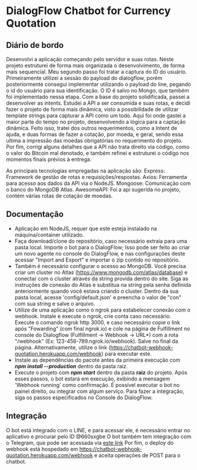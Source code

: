 # DialogFlow Chatbot for Currency Quotation

## Diário de bordo

Desenvolvi a aplicação começando pelo servidor e suas rotas. Neste projeto estruturei de forma mais organizada o desenvolvimento, de forma mais sequencial. Meu segundo passo foi tratar a captura do ID do usuário. Primeiramente utilizei a sessão do payload do dialogflow, porém posteriormente consegui implementar utilizando o payload do line, pegando o id do usuário para sua identificação. O ID é salvo no Mongo, que também foi implementado nessa etapa. Com a base do projeto solidificada, passei a desenvolver as intents. Estudei a API a ser consumida e suas rotas, e decidi fazer o projeto de forma mais dinâmica, visto a possibilidade de utilizar template strings para capturar a API como um todo. Aqui foi onde gastei a maior parte do tempo no projeto, desenvolvendo a lógica para a captação dinâmica. Feito isso, tratei dos outros requerimentos, como a Intent de ajuda, e duas formas de fazer a cotação, por moeda, e geral, sendo essa ultima a impressão das moedas obrigatórias no requerimento do projeto. Por fim, corrigi alguns detalhes que a API não trata direito via código, como o valor do Bitcoin mal denotado, e também refinei e estruturei o código nos momentos finais prévios à entrega.

As principais tecnologias empregadas na aplicação são:
Express: Framework de gestão de rotas e requisições/respostas.
Axios: Ferramenta para acesso aos dados da API via o NodeJS.
Mongoose: Comunicação com o banco do MongoDB Atlas.
AwesomeAPI: Foi a api sugerida no projeto, contém várias rotas de cotação de moedas.

## Documentação

- Aplicação em NodeJS, requer que este esteja instalado na máquina/container utilizado. 
- Faça download/clone do repositório, caso necessário extraia para uma pasta local. Importe o bot para o DialogFlow; Isso pode ser feito ao criar um novo agente no console do DialogFlow, e nas configurações deste acessar "Import and Export" e importar o zip contido no repositório.
- Também é necessário configurar o acesso ao MongoDB. Você precisa criar um cluster no Atlas (https://www.mongodb.com/atlas/database) e conectar com o cluster através da string provida dentro do site. Siga as instruções de conexão do Atlas e substitua <password> na string pela senha definida anteriormente quando você estava criando o cluster. Dentro da sua pasta local, acesse 'config/default.json' e preencha o valor de "con" com sua string e salve o arquivo.
- Utilize de uma aplicação como o ngrok para estabelecer conexão com o webhook. Instale e execute o ngrok, crie conta caso necessário. Execute o comando ngrok http 3000, e caso necessário copie o link após "Fowarding" (com final ngrok.io) e cole na página de Fulfillment no console do Dialogflow (Fulfillment -> Webhook -> URL*) com a rota "/webhook" (Ex: 123-456-789.ngrok.io/webhook). Salve no final da página. Alternativamente, utilize o link (https://chatbot-webhook-quotation.herokuapp.com/webhook) para executar este.
- Instale as dependências do pacote antes da primeira execução com <b><i>npm install --production</i></b> dentro da pasta raiz.
- Execute o projeto com <b><i>npm start</i></b> dentro da pasta <b>raiz</b> do projeto. Após esses passos, o bot estará em execução, exibindo a mensagem 'Webhook running' como confirmação. É possível executar o bot no painel direito, ou integrar com algum serviço. Para fazer a integração, siga os passos especificados no Console do DialogFlow.

## Integração
  
O bot está integrado com o LINE, e para acessar ele, é necessário entrar no aplicativo e procurar pelo ID @660sxgbe
O bot também tem integração com o Telegram, que pode ser acessada via [este link](t.me/MoneyQuotationBot)
Por fim, o deploy do webhook está hospedado em https://chatbot-webhook-quotation.herokuapp.com/webhook e aceita operações de POST para o chatbot.
